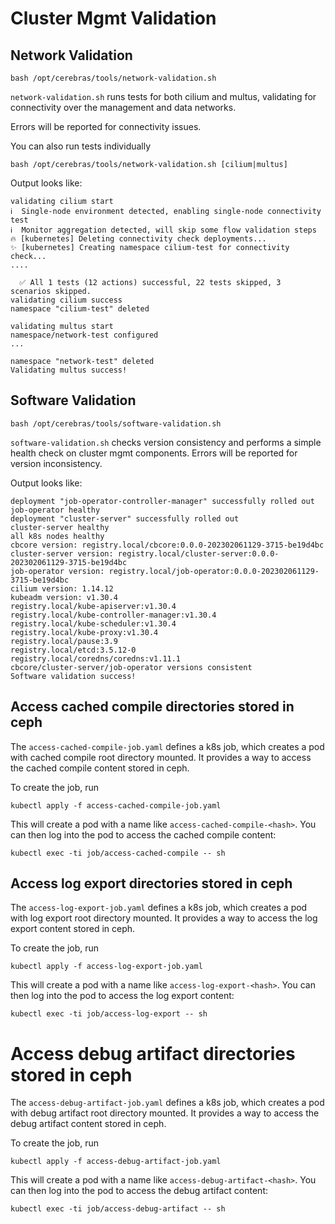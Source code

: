 # Cluster Mgmt Validation

## Network Validation

```
bash /opt/cerebras/tools/network-validation.sh
```

`network-validation.sh` runs tests for both cilium and multus, validating for connectivity over the management and data networks.

Errors will be reported for connectivity issues.

You can also run tests individually

`bash /opt/cerebras/tools/network-validation.sh [cilium|multus]`

Output looks like:

```
validating cilium start
ℹ️  Single-node environment detected, enabling single-node connectivity test
ℹ️  Monitor aggregation detected, will skip some flow validation steps
🔥 [kubernetes] Deleting connectivity check deployments...
✨ [kubernetes] Creating namespace cilium-test for connectivity check...
....

  ✅ All 1 tests (12 actions) successful, 22 tests skipped, 3 scenarios skipped.
validating cilium success
namespace "cilium-test" deleted

validating multus start
namespace/network-test configured
...

namespace "network-test" deleted
Validating multus success!
```


## Software Validation

```
bash /opt/cerebras/tools/software-validation.sh
```

`software-validation.sh` checks version consistency and performs a simple health check on cluster mgmt components.
Errors will be reported for version inconsistency.


Output looks like:


```
deployment "job-operator-controller-manager" successfully rolled out
job-operator healthy
deployment "cluster-server" successfully rolled out
cluster-server healthy
all k8s nodes healthy
cbcore version: registry.local/cbcore:0.0.0-202302061129-3715-be19d4bc
cluster-server version: registry.local/cluster-server:0.0.0-202302061129-3715-be19d4bc
job-operator version: registry.local/job-operator:0.0.0-202302061129-3715-be19d4bc
cilium version: 1.14.12
kubeadm version: v1.30.4
registry.local/kube-apiserver:v1.30.4
registry.local/kube-controller-manager:v1.30.4
registry.local/kube-scheduler:v1.30.4
registry.local/kube-proxy:v1.30.4
registry.local/pause:3.9
registry.local/etcd:3.5.12-0
registry.local/coredns/coredns:v1.11.1
cbcore/cluster-server/job-operator versions consistent
Software validation success!
```

## Access cached compile directories stored in ceph

The `access-cached-compile-job.yaml` defines a k8s job, which creates a pod with cached
compile root directory mounted. It provides a way to access the cached compile content
stored in ceph.

To create the job, run
```
kubectl apply -f access-cached-compile-job.yaml
```

This will create a pod with a name like `access-cached-compile-<hash>`. You can then
log into the pod to access the cached compile content:
```
kubectl exec -ti job/access-cached-compile -- sh
```

## Access log export directories stored in ceph

The `access-log-export-job.yaml` defines a k8s job, which creates a pod with log export
root directory mounted. It provides a way to access the log export content stored in ceph.

To create the job, run
```
kubectl apply -f access-log-export-job.yaml
```

This will create a pod with a name like `access-log-export-<hash>`. You can then
log into the pod to access the log export content:
```
kubectl exec -ti job/access-log-export -- sh
```

# Access debug artifact directories stored in ceph

The `access-debug-artifact-job.yaml` defines a k8s job, which creates a pod with debug artifact
root directory mounted. It provides a way to access the debug artifact content stored in ceph.

To create the job, run
```
kubectl apply -f access-debug-artifact-job.yaml
```

This will create a pod with a name like `access-debug-artifact-<hash>`. You can then
log into the pod to access the debug artifact content:
```
kubectl exec -ti job/access-debug-artifact -- sh
```
